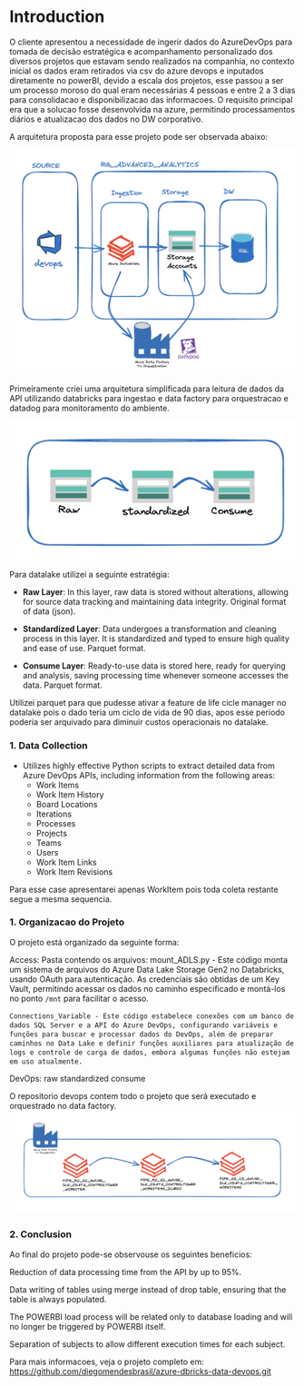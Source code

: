 # Introduction

O cliente apresentou a necessidade de ingerir dados do AzureDevOps para tomada de decisão estratégica e acompanhamento personalizado dos diversos projetos que estavam sendo realizados na companhia, no contexto inicial os dados eram retirados via csv do azure devops e inputados diretamente no powerBI, devido a escala dos projetos, esse passou a ser um processo moroso do qual eram necessárias 4 pessoas e entre 2 a 3 dias para consolidacao e disponibilizacao das informacoes. O requisito principal era que a solucao fosse desenvolvida na azure, permitindo processamentos diários e atualizacao dos dados no DW corporativo.

A arquitetura proposta para esse projeto pode ser observada abaixo:

![Reference](dmb-dbricks-devops/img/ArchP1.png)

Primeiramente criei uma arquitetura simplificada para leitura de dados da API utilizando databricks para ingestao e data factory para orquestracao e datadog para monitoramento do ambiente.

![Reference](dmb-dbricks-devops/img/datalake.png)

Para datalake utilizei a seguinte estratégia: 

- **Raw Layer**: In this layer, raw data is stored without alterations, allowing for source data tracking and maintaining data integrity. Original format of data (json).

- **Standardized Layer**: Data undergoes a transformation and cleaning process in this layer. It is standardized and typed to ensure high quality and ease of use. Parquet format.

- **Consume Layer**: Ready-to-use data is stored here, ready for querying and analysis, saving processing time whenever someone accesses the data. Parquet format.

Utilizei parquet para que pudesse ativar a feature de life cicle manager no datalake pois o dado teria um ciclo de vida de 90 dias, apos esse periodo poderia ser arquivado para diminuir custos operacionais no datalake.

### 1. Data Collection

- Utilizes highly effective Python scripts to extract detailed data from Azure DevOps APIs, including information from the following areas:
  - Work Items
  - Work Item History
  - Board Locations
  - Iterations
  - Processes
  - Projects
  - Teams
  - Users
  - Work Item Links
  - Work Item Revisions

Para esse case apresentarei apenas WorkItem pois toda coleta restante segue a mesma sequencia.

### 1. Organizacao do Projeto

O projeto está organizado da seguinte forma:

Access:
  Pasta contendo os arquivos:
    mount_ADLS.py - Este código monta um sistema de arquivos do Azure Data Lake Storage Gen2 no Databricks, usando OAuth para autenticação. As credenciais são obtidas de um Key Vault, permitindo acessar os dados no caminho especificado e montá-los no ponto `/mnt` para facilitar o acesso.

    Connections_Variable - Este código estabelece conexões com um banco de dados SQL Server e a API do Azure DevOps, configurando variáveis e funções para buscar e processar dados do DevOps, além de preparar caminhos no Data Lake e definir funções auxiliares para atualização de logs e controle de carga de dados, embora algumas funções não estejam em uso atualmente.
DevOps:
  raw
  standardized
  consume
  
  O repositorio devops contem todo o projeto que será executado e orquestrado no data factory.
  ![Reference](dmb-dbricks-devops/img/datafactory.png)

### 2. Conclusion

Ao final do projeto pode-se observouse os seguintes beneficios:

Reduction of data processing time from the API by up to 95%.

Data writing of tables using merge instead of drop table, ensuring that the table is always populated.

The POWERBI load process will be related only to database loading and will no longer be triggered by POWERBI itself.

Separation of subjects to allow different execution times for each subject.

Para mais informacoes, veja o projeto completo em: https://github.com/diegomendesbrasil/azure-dbricks-data-devops.git